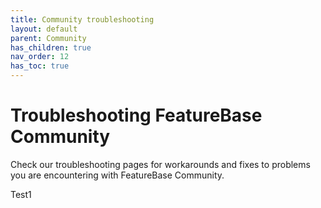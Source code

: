 ```yaml
---
title: Community troubleshooting
layout: default
parent: Community
has_children: true
nav_order: 12
has_toc: true
---
```


# Troubleshooting FeatureBase Community

Check our troubleshooting pages for workarounds and fixes to problems you are encountering with FeatureBase Community.

Test1

